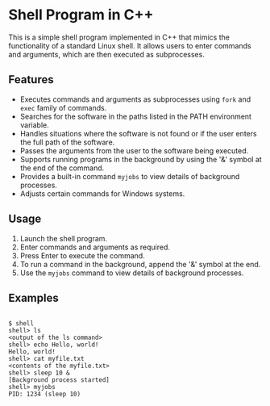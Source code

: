 # Shell Program in C++

This is a simple shell program implemented in C++ that mimics the functionality of a standard Linux shell. It allows users to enter commands and arguments, which are then executed as subprocesses.

## Features

- Executes commands and arguments as subprocesses using `fork` and `exec` family of commands.
- Searches for the software in the paths listed in the PATH environment variable.
- Handles situations where the software is not found or if the user enters the full path of the software.
- Passes the arguments from the user to the software being executed.
- Supports running programs in the background by using the '&' symbol at the end of the command.
- Provides a built-in command `myjobs` to view details of background processes.
- Adjusts certain commands for Windows systems.

## Usage

1. Launch the shell program.
2. Enter commands and arguments as required.
3. Press Enter to execute the command.
4. To run a command in the background, append the '&' symbol at the end.
5. Use the `myjobs` command to view details of background processes.

## Examples

<pre>
<code>
$ shell
shell&gt; ls
&lt;output of the ls command&gt;
shell&gt; echo Hello, world!
Hello, world!
shell&gt; cat myfile.txt
&lt;contents of the myfile.txt&gt;
shell&gt; sleep 10 &amp;
[Background process started]
shell&gt; myjobs
PID: 1234 (sleep 10)
</code>
</pre>

